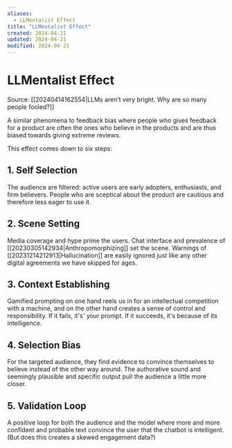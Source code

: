 ```yaml
---
aliases:
  - LLMentalist Effect
title: "LLMentalist Effect"
created: 2024-04-21
updated: 2024-04-21
modified: 2024-04-21
---
```


# LLMentalist Effect

Source: [[20240414162554|LLMs aren’t very bright. Why are so many people fooled?]]

A similar phenomena to feedback bias where people who gives feedback for a product are often the ones who believe in the products and are thus biased towards giving extreme reviews.

This effect comes down to six steps:

## 1. Self Selection

The audience are filtered: active users are early adopters, enthusiasts, and firm believers. People who are sceptical about the product are cautious and therefore less eager to use it.

## 2. Scene Setting

Media coverage and hype prime the users. Chat interface and prevalence of [[20230305142934|Anthropomorphizing]] set the scene. Warnings of [[20231214212913|Hallucination]] are easily ignored just like any other digital agreements we have skipped for ages.

## 3. Context Establishing

Gamified prompting on one hand reels us in for an intellectual competition with a machine, and on the other hand creates a sense of control and responsibility. If it fails, it's' your prompt. If it succeeds, it's because of its intelligence.

## 4. Selection Bias

For the targeted audience, they find evidence to convince themselves to believe instead of the other way around. The authorative sound and seemingly plausible and specific output pull the audience a little more closer.

## 5. Validation Loop

A positive loop for both the audience and the model where more and more confident and probable text convince the user that the chatbot is intelligent. (But does this creates a skewed engagement data?)